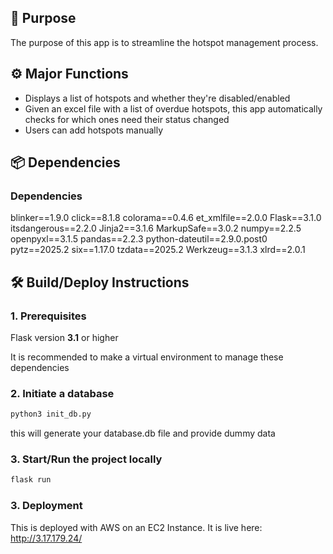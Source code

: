 ## 💬 Purpose
The purpose of this app is to streamline the hotspot management process.

## ⚙️ Major Functions
- Displays a list of hotspots and whether they're disabled/enabled
- Given an excel file with a list of overdue hotspots, this app automatically checks for which ones need their status changed
- Users can add hotspots manually

## 📦 Dependencies

### Dependencies
blinker==1.9.0
click==8.1.8
colorama==0.4.6
et_xmlfile==2.0.0
Flask==3.1.0
itsdangerous==2.2.0
Jinja2==3.1.6
MarkupSafe==3.0.2
numpy==2.2.5
openpyxl==3.1.5
pandas==2.2.3
python-dateutil==2.9.0.post0
pytz==2025.2
six==1.17.0
tzdata==2025.2
Werkzeug==3.1.3
xlrd==2.0.1

## 🛠️ Build/Deploy Instructions
### 1. Prerequisites
Flask version **3.1** or higher

It is recommended to make a virtual environment to manage these dependencies

### 2. Initiate a database
```bash
python3 init_db.py
```
this will generate your database.db file and provide dummy data

### 3. Start/Run the project locally
```bash
flask run
```
### 3. Deployment
This is deployed with AWS on an EC2 Instance. It is live here: http://3.17.179.24/
